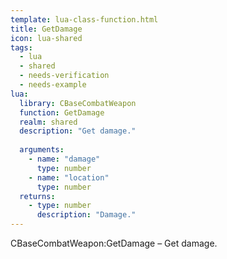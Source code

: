 ```yaml
---
template: lua-class-function.html
title: GetDamage
icon: lua-shared
tags:
  - lua
  - shared
  - needs-verification
  - needs-example
lua:
  library: CBaseCombatWeapon
  function: GetDamage
  realm: shared
  description: "Get damage."
  
  arguments:
    - name: "damage"
      type: number
    - name: "location"
      type: number
  returns:
    - type: number
      description: "Damage."
---
```


<div class="lua__search__keywords">
CBaseCombatWeapon:GetDamage &#x2013; Get damage.
</div>
